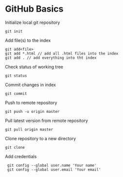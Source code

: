 # GitHub Basics

Initialize local git repository
```
git init
```

Add file(s) to the index
```
git add<file>
git add *.html // add all .html files into the index
git add . // add everything into tht index

```

Check status of working tree
```
git status
```

Commit changes in index
```
git commit
```

Push to remote repository
```
git push -u origin master
```

Pull latest version from remote repository
```
git pull origin master
```

Clone repository to a new directory
```
git clone
```

Add credentials
```
 git config --global user.name 'Your name'
 git config --global user.email 'Your email'
 
 


